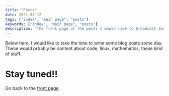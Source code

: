 ```yaml
---
title: "Posts"
date: 2021-04-12
tags: ["index", "main page", "posts"]
keywords: ["index", "main page", "posts"]
description: "The front page of the posts I would like to broadcast about topics as programming, linux, or machine learning."
---
```


Below here, I would like to take the time to write some blog posts some day.  
These would prbably be content about code, linux, mathematics, these kind of stuff.  
# Stay tuned!!

Go back to the [front page](/public).  
